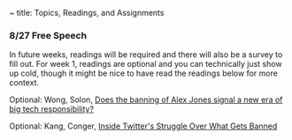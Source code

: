 ~ title: Topics, Readings, and Assignments

### 8/27 Free Speech

In future weeks, readings will be required and there will also be a survey to fill out. For week 1, readings are optional and you can technically just show up cold, though it might be nice to have read the readings below for more context.

Optional: Wong, Solon, [Does the banning of Alex Jones signal a new era of big tech responsibility?][alexjones]

Optional: Kang, Conger, [Inside Twitter's Struggle Over What Gets Banned][twitterbans]

   [alexjones]: https://www.theguardian.com/technology/2018/aug/10/alex-jones-banning-apple-facebook-youtube-twitter-free-speech
   [twitterbans]: https://www.nytimes.com/2018/08/10/technology/twitter-free-speech-infowars.html
